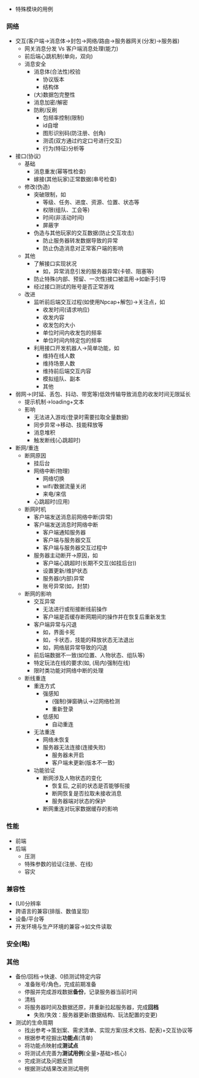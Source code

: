 * 特殊模块的用例
### 网络
* 交互(客户端->消息体->封包->网络/路由->服务器网关(分发)->服务器)
	* 网关消息分发 Vs 客户端消息处理(能力)
	* 前后端心跳机制(单向，双向)
	* 消息安全
		* 消息体(合法性)校验
			* 协议版本
			* 结构体
		* (大)数据包完整性
		* 消息加密/解密
		* 防刷/反刷
			* 包频率控制(限制)
			* id自增
			* 图形识别码(防注册、创角)
			* 测谎(双方通过约定口号进行交互)
			* 行为(特征)分析等
* 接口(协议)
	* 基础
		* 消息重发(幂等性检查)
		* 嫁接(其他玩家)正常数据(串号检查)
	* 修改(伪造)
		* 突破限制，如
			* 等级、任务、进度、资源、位置、状态等
			* 权限(组队、工会等)
			* 时间(非活动时间)
			* 屏蔽字
		* 伪造与其他玩家的交互数据(防止交互攻击)
			* 防止服务器转发数据导致的异常
			* 防止伪造消息对正常客户端的影响
	* 其他
		* 了解接口实现状况
			* 如，异常消息引发的服务器异常(卡顿、阻塞等)
		* 防止特殊(内部、预留、一次性)接口被滥用->如新手引导
		* 经过接口测试的账号是否正常游戏
	* 改进
		* 监听前后端交互过程(如使用Npcap+解包)->关注点，如
			* 收发时间(请求响应)
			* 收发内容
			* 收发包的大小
			* 单位时间内收发包的频率
			* 单位时间内特定包的频率
		* 利用接口开发机器人->简单功能，如
			* 维持在线人数
			* 维持场景人数
			* 维持前后端交互内容
			* 模拟组队、副本
			* 其他
* 弱网->(时延、丢包、抖动、带宽等)低效传输导致消息的收发时间无限延长
	* 提示机制->loading+文本
	* 影响
		* 无法进入游戏(登录时需要拉取全量数据)
		* 同步异常->移动、技能释放等
		* 消息堆积
		* 触发断线(心跳超时)
* 断网/重连
	* 断网原因
		* 挂后台
		* 网络中断(物理)
			* 网络切换
			* wifi/数据流量关闭
			* 来电/来信
		* 心跳超时(应用)
	* 断网时机
		* 客户端发送消息前网络中断(异常)
		* 客户端发送消息时网络中断
			* 客户端通知服务器
			* 客户端与服务器交互
			* 客户端与服务器交互过程中
		* 服务器主动断开->原因，如
			* 客户端心跳超时(长期不交互(如挂后台))
			* 设置更新/维护状态
			* 服务器(内部)异常
			* 账号异常(如，封禁)
	* 断网的影响
		* 交互异常
			* 无法进行或衔接断线前操作
			* 客户端是否缓存断网期间的操作并在恢复后重新发生
		* 客户端异常与闪退
			* 如，界面卡死
			* 如，卡状态，技能的释放状态无法退出
			* 如，网络层异常导致的闪退
		* 前后端数据不一致(如位置、人物状态、组队等)
		* 特定玩法在线的要求(如, (局内)强制在线)
		* 限时类功能对网络中断的处理
	* 断线重连
		* 重连方式
			* 强感知
				* (强制)弹窗确认->过网络检测
				* 重新登录
			* 低感知
				* 自动重连
		* 无法重连
			* 网络未恢复
			* 服务器无法连接(连接失败)
				* 服务器未开启
				* 客户端未更新(版本不一致)
		* 功能验证
			* 断网涉及人物状态的变化
				* 恢复后, 之前的状态是否能够衔接
				* 断网恢复是否拉取未接收消息
				* 服务器端对状态的保护
			* 断网重连对玩家数据缓存的影响
### 性能
* 前端
* 后端
	* 压测
	* 特殊参数的验证(注册、在线)
	* 容灾
### 兼容性
* (UI)分辨率
* 跨语言的兼容(排版、数值呈现)
* 设备/平台等
* 开发环境与生产环境的兼容->如文件读取
### 安全(略)

### 其他
* 备份/回档->快速、0损测试特定内容
	* 准备账号/角色，完成前期准备
	* 停服并完成游戏数据**备份**，记录服务器当前时间
	* 清档
	* 将服务器时间及数据还原，并重新拉起服务器，完成**回档**
		* 失败/失效：服务器更新(数据结构、玩法配置的变更)
* 测试的生命周期
	* 找出参考->策划案、需求清单、实现方案(技术文档、配表)+交互协议等
	* 根据参考挖掘出**功能点**(清单)
	* 将功能点映射成**测试点**
	* 将测试点完善为**测试用例**(全量>基础>核心)
	* 完成测试及问题反馈
	* 根据测试结果改进测试用例